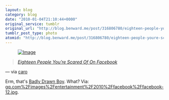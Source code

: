 ```yaml
---
layout: blog
category: blog
date: "2010-01-04T21:10:44+0000"
original_service: tumblr
original_url: "http://blog.benward.me/post/316806780/eighteen-people-youre-scared-of-on"
tumblr_post_type: photo
atomid: "http://blog.benward.me/post/316806780/eighteen-people-youre-scared-of-on"
---
```

<figure class="photo">
  <a href="http://www.gq.com/images/entertainment/2010/facebook/facebook-12.jpg"><img src="http://benward.me/res/tumblr/media/316806780/0.jpg" alt="Image"></a>
</figure>

> <cite><a href="http://www.gq.com/entertainment/humor/201001/scary-facebook-friends-profiles">Eighteen People You&#8217;re Scared Of On Facebook</a></cite>

— via <a href="http://caro.tumblr.com/post/316781088/eighteen-people-youre-scared-of-on-facebook" class="tumblr_blog">caro</a>

Erm, that's [Badly Drawn Boy](http://www.last.fm/music/Badly+Drawn+Boy/). What?
Via: [gq.com%2Fimages%2Fentertainment%2F2010%2Ffacebook%2Ffacebook-12.jpg](http://http%3A%2F%2Fwww.gq.com%2Fimages%2Fentertainment%2F2010%2Ffacebook%2Ffacebook-12.jpg).